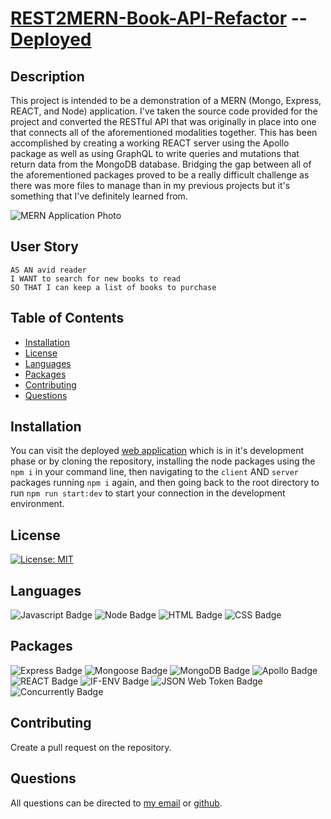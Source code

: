# [REST2MERN-Book-API-Refactor](https://github.com/SmithBWare89/MERN-Book-API-Refactor) -- [Deployed](https://rest2mern-movieapi-refactor.herokuapp.com/)

## Description
This project is intended to be a demonstration of a MERN (Mongo, Express, REACT, and Node) application. I've taken the source code provided for the project and converted the RESTful API that was originally in place into one that connects all of the aforementioned modalities together. This has been accomplished by creating a working REACT server using the Apollo package as well as using GraphQL to write queries and mutations that return data from the MongoDB database. Bridging the gap between all of the aforementioned packages proved to be a really difficult challenge as there was more files to manage than in my previous projects but it's something that I've definitely learned from.

![MERN Application Photo](../assets/images/book-api-image.PNG)

## User Story
```
AS AN avid reader
I WANT to search for new books to read
SO THAT I can keep a list of books to purchase
```

## Table of Contents
* [Installation](#installation)
* [License](#license)
* [Languages](#languages)
* [Packages](#packages)
* [Contributing](#contributing)
* [Questions](#questions)

## Installation
You can visit the deployed [web application](https://rest2mern-movieapi-refactor.herokuapp.com/) which is in it's development phase or by cloning the repository, installing the node packages using the `npm i` in your command line, then navigating to the `client` AND `server` packages running `npm i` again, and then going back to the root directory to run `npm run start:dev` to start your connection in the development environment.

## License
[![License: MIT](https://img.shields.io/badge/License-MIT-yellow.svg)](https://opensource.org/licenses/MIT)

## Languages
![Javascript Badge](https://img.shields.io/badge/Language-Javascript-blue)
![Node Badge](https://img.shields.io/badge/Language-Node-blue)
![HTML Badge](https://img.shields.io/badge/Language-HTML-blue)
![CSS Badge](https://img.shields.io/badge/Language-CSS-blue)

## Packages
![Express Badge](https://img.shields.io/badge/Node%20Package-Express-blue)
![Mongoose Badge](https://img.shields.io/badge/Node%20Package-Mongoose-blue)
![MongoDB Badge](https://img.shields.io/badge/Node%20Package-MongoDB-blue)
![Apollo Badge](https://img.shields.io/badge/Node%20Package-Apollo-blue)
![REACT Badge](https://img.shields.io/badge/Node%20Package-REACT-blue)
![IF-ENV Badge](https://img.shields.io/badge/Node%20Package-IF--ENV-blue)
![JSON Web Token Badge](https://img.shields.io/badge/Node%20Package-JSON--Web--Token-blue)
![Concurrently Badge](https://img.shields.io/badge/Node%20Package-Concurrently-blue)

## Contributing
Create a pull request on the repository.

## Questions
All questions can be directed to [my email](smithwrestling89@gmail.com) or [github](https://www.github.com/SmithBWare89).
  